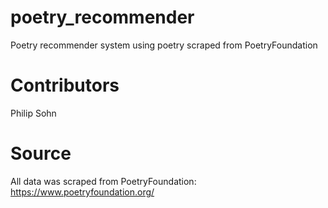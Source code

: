 # poetry_recommender
Poetry recommender system using poetry scraped from PoetryFoundation

# Contributors
Philip Sohn

# Source
All data was scraped from PoetryFoundation: https://www.poetryfoundation.org/
